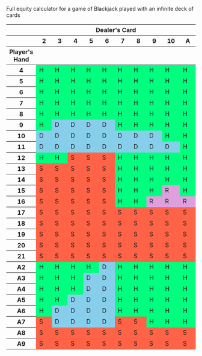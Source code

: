 Full equity calculator for a game of Blackjack played with an infinite deck of cards

<style type="text/css">
    #T_db55c7c4_9fca_11ea_81dc_38f9d34999c2row0_col0 {
            background-color:  springgreen;
            width:  50px;
        }    #T_db55c7c4_9fca_11ea_81dc_38f9d34999c2row0_col1 {
            background-color:  springgreen;
            width:  50px;
        }    #T_db55c7c4_9fca_11ea_81dc_38f9d34999c2row0_col2 {
            background-color:  springgreen;
            width:  50px;
        }    #T_db55c7c4_9fca_11ea_81dc_38f9d34999c2row0_col3 {
            background-color:  springgreen;
            width:  50px;
        }    #T_db55c7c4_9fca_11ea_81dc_38f9d34999c2row0_col4 {
            background-color:  springgreen;
            width:  50px;
        }    #T_db55c7c4_9fca_11ea_81dc_38f9d34999c2row0_col5 {
            background-color:  springgreen;
            width:  50px;
        }    #T_db55c7c4_9fca_11ea_81dc_38f9d34999c2row0_col6 {
            background-color:  springgreen;
            width:  50px;
        }    #T_db55c7c4_9fca_11ea_81dc_38f9d34999c2row0_col7 {
            background-color:  springgreen;
            width:  50px;
        }    #T_db55c7c4_9fca_11ea_81dc_38f9d34999c2row0_col8 {
            background-color:  springgreen;
            width:  50px;
        }    #T_db55c7c4_9fca_11ea_81dc_38f9d34999c2row0_col9 {
            background-color:  springgreen;
            width:  50px;
        }    #T_db55c7c4_9fca_11ea_81dc_38f9d34999c2row1_col0 {
            background-color:  springgreen;
            width:  50px;
        }    #T_db55c7c4_9fca_11ea_81dc_38f9d34999c2row1_col1 {
            background-color:  springgreen;
            width:  50px;
        }    #T_db55c7c4_9fca_11ea_81dc_38f9d34999c2row1_col2 {
            background-color:  springgreen;
            width:  50px;
        }    #T_db55c7c4_9fca_11ea_81dc_38f9d34999c2row1_col3 {
            background-color:  springgreen;
            width:  50px;
        }    #T_db55c7c4_9fca_11ea_81dc_38f9d34999c2row1_col4 {
            background-color:  springgreen;
            width:  50px;
        }    #T_db55c7c4_9fca_11ea_81dc_38f9d34999c2row1_col5 {
            background-color:  springgreen;
            width:  50px;
        }    #T_db55c7c4_9fca_11ea_81dc_38f9d34999c2row1_col6 {
            background-color:  springgreen;
            width:  50px;
        }    #T_db55c7c4_9fca_11ea_81dc_38f9d34999c2row1_col7 {
            background-color:  springgreen;
            width:  50px;
        }    #T_db55c7c4_9fca_11ea_81dc_38f9d34999c2row1_col8 {
            background-color:  springgreen;
            width:  50px;
        }    #T_db55c7c4_9fca_11ea_81dc_38f9d34999c2row1_col9 {
            background-color:  springgreen;
            width:  50px;
        }    #T_db55c7c4_9fca_11ea_81dc_38f9d34999c2row2_col0 {
            background-color:  springgreen;
            width:  50px;
        }    #T_db55c7c4_9fca_11ea_81dc_38f9d34999c2row2_col1 {
            background-color:  springgreen;
            width:  50px;
        }    #T_db55c7c4_9fca_11ea_81dc_38f9d34999c2row2_col2 {
            background-color:  springgreen;
            width:  50px;
        }    #T_db55c7c4_9fca_11ea_81dc_38f9d34999c2row2_col3 {
            background-color:  springgreen;
            width:  50px;
        }    #T_db55c7c4_9fca_11ea_81dc_38f9d34999c2row2_col4 {
            background-color:  springgreen;
            width:  50px;
        }    #T_db55c7c4_9fca_11ea_81dc_38f9d34999c2row2_col5 {
            background-color:  springgreen;
            width:  50px;
        }    #T_db55c7c4_9fca_11ea_81dc_38f9d34999c2row2_col6 {
            background-color:  springgreen;
            width:  50px;
        }    #T_db55c7c4_9fca_11ea_81dc_38f9d34999c2row2_col7 {
            background-color:  springgreen;
            width:  50px;
        }    #T_db55c7c4_9fca_11ea_81dc_38f9d34999c2row2_col8 {
            background-color:  springgreen;
            width:  50px;
        }    #T_db55c7c4_9fca_11ea_81dc_38f9d34999c2row2_col9 {
            background-color:  springgreen;
            width:  50px;
        }    #T_db55c7c4_9fca_11ea_81dc_38f9d34999c2row3_col0 {
            background-color:  springgreen;
            width:  50px;
        }    #T_db55c7c4_9fca_11ea_81dc_38f9d34999c2row3_col1 {
            background-color:  springgreen;
            width:  50px;
        }    #T_db55c7c4_9fca_11ea_81dc_38f9d34999c2row3_col2 {
            background-color:  springgreen;
            width:  50px;
        }    #T_db55c7c4_9fca_11ea_81dc_38f9d34999c2row3_col3 {
            background-color:  springgreen;
            width:  50px;
        }    #T_db55c7c4_9fca_11ea_81dc_38f9d34999c2row3_col4 {
            background-color:  springgreen;
            width:  50px;
        }    #T_db55c7c4_9fca_11ea_81dc_38f9d34999c2row3_col5 {
            background-color:  springgreen;
            width:  50px;
        }    #T_db55c7c4_9fca_11ea_81dc_38f9d34999c2row3_col6 {
            background-color:  springgreen;
            width:  50px;
        }    #T_db55c7c4_9fca_11ea_81dc_38f9d34999c2row3_col7 {
            background-color:  springgreen;
            width:  50px;
        }    #T_db55c7c4_9fca_11ea_81dc_38f9d34999c2row3_col8 {
            background-color:  springgreen;
            width:  50px;
        }    #T_db55c7c4_9fca_11ea_81dc_38f9d34999c2row3_col9 {
            background-color:  springgreen;
            width:  50px;
        }    #T_db55c7c4_9fca_11ea_81dc_38f9d34999c2row4_col0 {
            background-color:  springgreen;
            width:  50px;
        }    #T_db55c7c4_9fca_11ea_81dc_38f9d34999c2row4_col1 {
            background-color:  springgreen;
            width:  50px;
        }    #T_db55c7c4_9fca_11ea_81dc_38f9d34999c2row4_col2 {
            background-color:  springgreen;
            width:  50px;
        }    #T_db55c7c4_9fca_11ea_81dc_38f9d34999c2row4_col3 {
            background-color:  springgreen;
            width:  50px;
        }    #T_db55c7c4_9fca_11ea_81dc_38f9d34999c2row4_col4 {
            background-color:  springgreen;
            width:  50px;
        }    #T_db55c7c4_9fca_11ea_81dc_38f9d34999c2row4_col5 {
            background-color:  springgreen;
            width:  50px;
        }    #T_db55c7c4_9fca_11ea_81dc_38f9d34999c2row4_col6 {
            background-color:  springgreen;
            width:  50px;
        }    #T_db55c7c4_9fca_11ea_81dc_38f9d34999c2row4_col7 {
            background-color:  springgreen;
            width:  50px;
        }    #T_db55c7c4_9fca_11ea_81dc_38f9d34999c2row4_col8 {
            background-color:  springgreen;
            width:  50px;
        }    #T_db55c7c4_9fca_11ea_81dc_38f9d34999c2row4_col9 {
            background-color:  springgreen;
            width:  50px;
        }    #T_db55c7c4_9fca_11ea_81dc_38f9d34999c2row5_col0 {
            background-color:  springgreen;
            width:  50px;
        }    #T_db55c7c4_9fca_11ea_81dc_38f9d34999c2row5_col1 {
            background-color:  skyblue;
            width:  50px;
        }    #T_db55c7c4_9fca_11ea_81dc_38f9d34999c2row5_col2 {
            background-color:  skyblue;
            width:  50px;
        }    #T_db55c7c4_9fca_11ea_81dc_38f9d34999c2row5_col3 {
            background-color:  skyblue;
            width:  50px;
        }    #T_db55c7c4_9fca_11ea_81dc_38f9d34999c2row5_col4 {
            background-color:  skyblue;
            width:  50px;
        }    #T_db55c7c4_9fca_11ea_81dc_38f9d34999c2row5_col5 {
            background-color:  springgreen;
            width:  50px;
        }    #T_db55c7c4_9fca_11ea_81dc_38f9d34999c2row5_col6 {
            background-color:  springgreen;
            width:  50px;
        }    #T_db55c7c4_9fca_11ea_81dc_38f9d34999c2row5_col7 {
            background-color:  springgreen;
            width:  50px;
        }    #T_db55c7c4_9fca_11ea_81dc_38f9d34999c2row5_col8 {
            background-color:  springgreen;
            width:  50px;
        }    #T_db55c7c4_9fca_11ea_81dc_38f9d34999c2row5_col9 {
            background-color:  springgreen;
            width:  50px;
        }    #T_db55c7c4_9fca_11ea_81dc_38f9d34999c2row6_col0 {
            background-color:  skyblue;
            width:  50px;
        }    #T_db55c7c4_9fca_11ea_81dc_38f9d34999c2row6_col1 {
            background-color:  skyblue;
            width:  50px;
        }    #T_db55c7c4_9fca_11ea_81dc_38f9d34999c2row6_col2 {
            background-color:  skyblue;
            width:  50px;
        }    #T_db55c7c4_9fca_11ea_81dc_38f9d34999c2row6_col3 {
            background-color:  skyblue;
            width:  50px;
        }    #T_db55c7c4_9fca_11ea_81dc_38f9d34999c2row6_col4 {
            background-color:  skyblue;
            width:  50px;
        }    #T_db55c7c4_9fca_11ea_81dc_38f9d34999c2row6_col5 {
            background-color:  skyblue;
            width:  50px;
        }    #T_db55c7c4_9fca_11ea_81dc_38f9d34999c2row6_col6 {
            background-color:  skyblue;
            width:  50px;
        }    #T_db55c7c4_9fca_11ea_81dc_38f9d34999c2row6_col7 {
            background-color:  skyblue;
            width:  50px;
        }    #T_db55c7c4_9fca_11ea_81dc_38f9d34999c2row6_col8 {
            background-color:  springgreen;
            width:  50px;
        }    #T_db55c7c4_9fca_11ea_81dc_38f9d34999c2row6_col9 {
            background-color:  springgreen;
            width:  50px;
        }    #T_db55c7c4_9fca_11ea_81dc_38f9d34999c2row7_col0 {
            background-color:  skyblue;
            width:  50px;
        }    #T_db55c7c4_9fca_11ea_81dc_38f9d34999c2row7_col1 {
            background-color:  skyblue;
            width:  50px;
        }    #T_db55c7c4_9fca_11ea_81dc_38f9d34999c2row7_col2 {
            background-color:  skyblue;
            width:  50px;
        }    #T_db55c7c4_9fca_11ea_81dc_38f9d34999c2row7_col3 {
            background-color:  skyblue;
            width:  50px;
        }    #T_db55c7c4_9fca_11ea_81dc_38f9d34999c2row7_col4 {
            background-color:  skyblue;
            width:  50px;
        }    #T_db55c7c4_9fca_11ea_81dc_38f9d34999c2row7_col5 {
            background-color:  skyblue;
            width:  50px;
        }    #T_db55c7c4_9fca_11ea_81dc_38f9d34999c2row7_col6 {
            background-color:  skyblue;
            width:  50px;
        }    #T_db55c7c4_9fca_11ea_81dc_38f9d34999c2row7_col7 {
            background-color:  skyblue;
            width:  50px;
        }    #T_db55c7c4_9fca_11ea_81dc_38f9d34999c2row7_col8 {
            background-color:  skyblue;
            width:  50px;
        }    #T_db55c7c4_9fca_11ea_81dc_38f9d34999c2row7_col9 {
            background-color:  springgreen;
            width:  50px;
        }    #T_db55c7c4_9fca_11ea_81dc_38f9d34999c2row8_col0 {
            background-color:  springgreen;
            width:  50px;
        }    #T_db55c7c4_9fca_11ea_81dc_38f9d34999c2row8_col1 {
            background-color:  springgreen;
            width:  50px;
        }    #T_db55c7c4_9fca_11ea_81dc_38f9d34999c2row8_col2 {
            background-color:  tomato;
            width:  50px;
        }    #T_db55c7c4_9fca_11ea_81dc_38f9d34999c2row8_col3 {
            background-color:  tomato;
            width:  50px;
        }    #T_db55c7c4_9fca_11ea_81dc_38f9d34999c2row8_col4 {
            background-color:  tomato;
            width:  50px;
        }    #T_db55c7c4_9fca_11ea_81dc_38f9d34999c2row8_col5 {
            background-color:  springgreen;
            width:  50px;
        }    #T_db55c7c4_9fca_11ea_81dc_38f9d34999c2row8_col6 {
            background-color:  springgreen;
            width:  50px;
        }    #T_db55c7c4_9fca_11ea_81dc_38f9d34999c2row8_col7 {
            background-color:  springgreen;
            width:  50px;
        }    #T_db55c7c4_9fca_11ea_81dc_38f9d34999c2row8_col8 {
            background-color:  springgreen;
            width:  50px;
        }    #T_db55c7c4_9fca_11ea_81dc_38f9d34999c2row8_col9 {
            background-color:  springgreen;
            width:  50px;
        }    #T_db55c7c4_9fca_11ea_81dc_38f9d34999c2row9_col0 {
            background-color:  tomato;
            width:  50px;
        }    #T_db55c7c4_9fca_11ea_81dc_38f9d34999c2row9_col1 {
            background-color:  tomato;
            width:  50px;
        }    #T_db55c7c4_9fca_11ea_81dc_38f9d34999c2row9_col2 {
            background-color:  tomato;
            width:  50px;
        }    #T_db55c7c4_9fca_11ea_81dc_38f9d34999c2row9_col3 {
            background-color:  tomato;
            width:  50px;
        }    #T_db55c7c4_9fca_11ea_81dc_38f9d34999c2row9_col4 {
            background-color:  tomato;
            width:  50px;
        }    #T_db55c7c4_9fca_11ea_81dc_38f9d34999c2row9_col5 {
            background-color:  springgreen;
            width:  50px;
        }    #T_db55c7c4_9fca_11ea_81dc_38f9d34999c2row9_col6 {
            background-color:  springgreen;
            width:  50px;
        }    #T_db55c7c4_9fca_11ea_81dc_38f9d34999c2row9_col7 {
            background-color:  springgreen;
            width:  50px;
        }    #T_db55c7c4_9fca_11ea_81dc_38f9d34999c2row9_col8 {
            background-color:  springgreen;
            width:  50px;
        }    #T_db55c7c4_9fca_11ea_81dc_38f9d34999c2row9_col9 {
            background-color:  springgreen;
            width:  50px;
        }    #T_db55c7c4_9fca_11ea_81dc_38f9d34999c2row10_col0 {
            background-color:  tomato;
            width:  50px;
        }    #T_db55c7c4_9fca_11ea_81dc_38f9d34999c2row10_col1 {
            background-color:  tomato;
            width:  50px;
        }    #T_db55c7c4_9fca_11ea_81dc_38f9d34999c2row10_col2 {
            background-color:  tomato;
            width:  50px;
        }    #T_db55c7c4_9fca_11ea_81dc_38f9d34999c2row10_col3 {
            background-color:  tomato;
            width:  50px;
        }    #T_db55c7c4_9fca_11ea_81dc_38f9d34999c2row10_col4 {
            background-color:  tomato;
            width:  50px;
        }    #T_db55c7c4_9fca_11ea_81dc_38f9d34999c2row10_col5 {
            background-color:  springgreen;
            width:  50px;
        }    #T_db55c7c4_9fca_11ea_81dc_38f9d34999c2row10_col6 {
            background-color:  springgreen;
            width:  50px;
        }    #T_db55c7c4_9fca_11ea_81dc_38f9d34999c2row10_col7 {
            background-color:  springgreen;
            width:  50px;
        }    #T_db55c7c4_9fca_11ea_81dc_38f9d34999c2row10_col8 {
            background-color:  springgreen;
            width:  50px;
        }    #T_db55c7c4_9fca_11ea_81dc_38f9d34999c2row10_col9 {
            background-color:  springgreen;
            width:  50px;
        }    #T_db55c7c4_9fca_11ea_81dc_38f9d34999c2row11_col0 {
            background-color:  tomato;
            width:  50px;
        }    #T_db55c7c4_9fca_11ea_81dc_38f9d34999c2row11_col1 {
            background-color:  tomato;
            width:  50px;
        }    #T_db55c7c4_9fca_11ea_81dc_38f9d34999c2row11_col2 {
            background-color:  tomato;
            width:  50px;
        }    #T_db55c7c4_9fca_11ea_81dc_38f9d34999c2row11_col3 {
            background-color:  tomato;
            width:  50px;
        }    #T_db55c7c4_9fca_11ea_81dc_38f9d34999c2row11_col4 {
            background-color:  tomato;
            width:  50px;
        }    #T_db55c7c4_9fca_11ea_81dc_38f9d34999c2row11_col5 {
            background-color:  springgreen;
            width:  50px;
        }    #T_db55c7c4_9fca_11ea_81dc_38f9d34999c2row11_col6 {
            background-color:  springgreen;
            width:  50px;
        }    #T_db55c7c4_9fca_11ea_81dc_38f9d34999c2row11_col7 {
            background-color:  springgreen;
            width:  50px;
        }    #T_db55c7c4_9fca_11ea_81dc_38f9d34999c2row11_col8 {
            background-color:  plum;
            width:  50px;
        }    #T_db55c7c4_9fca_11ea_81dc_38f9d34999c2row11_col9 {
            background-color:  springgreen;
            width:  50px;
        }    #T_db55c7c4_9fca_11ea_81dc_38f9d34999c2row12_col0 {
            background-color:  tomato;
            width:  50px;
        }    #T_db55c7c4_9fca_11ea_81dc_38f9d34999c2row12_col1 {
            background-color:  tomato;
            width:  50px;
        }    #T_db55c7c4_9fca_11ea_81dc_38f9d34999c2row12_col2 {
            background-color:  tomato;
            width:  50px;
        }    #T_db55c7c4_9fca_11ea_81dc_38f9d34999c2row12_col3 {
            background-color:  tomato;
            width:  50px;
        }    #T_db55c7c4_9fca_11ea_81dc_38f9d34999c2row12_col4 {
            background-color:  tomato;
            width:  50px;
        }    #T_db55c7c4_9fca_11ea_81dc_38f9d34999c2row12_col5 {
            background-color:  springgreen;
            width:  50px;
        }    #T_db55c7c4_9fca_11ea_81dc_38f9d34999c2row12_col6 {
            background-color:  springgreen;
            width:  50px;
        }    #T_db55c7c4_9fca_11ea_81dc_38f9d34999c2row12_col7 {
            background-color:  plum;
            width:  50px;
        }    #T_db55c7c4_9fca_11ea_81dc_38f9d34999c2row12_col8 {
            background-color:  plum;
            width:  50px;
        }    #T_db55c7c4_9fca_11ea_81dc_38f9d34999c2row12_col9 {
            background-color:  plum;
            width:  50px;
        }    #T_db55c7c4_9fca_11ea_81dc_38f9d34999c2row13_col0 {
            background-color:  tomato;
            width:  50px;
        }    #T_db55c7c4_9fca_11ea_81dc_38f9d34999c2row13_col1 {
            background-color:  tomato;
            width:  50px;
        }    #T_db55c7c4_9fca_11ea_81dc_38f9d34999c2row13_col2 {
            background-color:  tomato;
            width:  50px;
        }    #T_db55c7c4_9fca_11ea_81dc_38f9d34999c2row13_col3 {
            background-color:  tomato;
            width:  50px;
        }    #T_db55c7c4_9fca_11ea_81dc_38f9d34999c2row13_col4 {
            background-color:  tomato;
            width:  50px;
        }    #T_db55c7c4_9fca_11ea_81dc_38f9d34999c2row13_col5 {
            background-color:  tomato;
            width:  50px;
        }    #T_db55c7c4_9fca_11ea_81dc_38f9d34999c2row13_col6 {
            background-color:  tomato;
            width:  50px;
        }    #T_db55c7c4_9fca_11ea_81dc_38f9d34999c2row13_col7 {
            background-color:  tomato;
            width:  50px;
        }    #T_db55c7c4_9fca_11ea_81dc_38f9d34999c2row13_col8 {
            background-color:  tomato;
            width:  50px;
        }    #T_db55c7c4_9fca_11ea_81dc_38f9d34999c2row13_col9 {
            background-color:  tomato;
            width:  50px;
        }    #T_db55c7c4_9fca_11ea_81dc_38f9d34999c2row14_col0 {
            background-color:  tomato;
            width:  50px;
        }    #T_db55c7c4_9fca_11ea_81dc_38f9d34999c2row14_col1 {
            background-color:  tomato;
            width:  50px;
        }    #T_db55c7c4_9fca_11ea_81dc_38f9d34999c2row14_col2 {
            background-color:  tomato;
            width:  50px;
        }    #T_db55c7c4_9fca_11ea_81dc_38f9d34999c2row14_col3 {
            background-color:  tomato;
            width:  50px;
        }    #T_db55c7c4_9fca_11ea_81dc_38f9d34999c2row14_col4 {
            background-color:  tomato;
            width:  50px;
        }    #T_db55c7c4_9fca_11ea_81dc_38f9d34999c2row14_col5 {
            background-color:  tomato;
            width:  50px;
        }    #T_db55c7c4_9fca_11ea_81dc_38f9d34999c2row14_col6 {
            background-color:  tomato;
            width:  50px;
        }    #T_db55c7c4_9fca_11ea_81dc_38f9d34999c2row14_col7 {
            background-color:  tomato;
            width:  50px;
        }    #T_db55c7c4_9fca_11ea_81dc_38f9d34999c2row14_col8 {
            background-color:  tomato;
            width:  50px;
        }    #T_db55c7c4_9fca_11ea_81dc_38f9d34999c2row14_col9 {
            background-color:  tomato;
            width:  50px;
        }    #T_db55c7c4_9fca_11ea_81dc_38f9d34999c2row15_col0 {
            background-color:  tomato;
            width:  50px;
        }    #T_db55c7c4_9fca_11ea_81dc_38f9d34999c2row15_col1 {
            background-color:  tomato;
            width:  50px;
        }    #T_db55c7c4_9fca_11ea_81dc_38f9d34999c2row15_col2 {
            background-color:  tomato;
            width:  50px;
        }    #T_db55c7c4_9fca_11ea_81dc_38f9d34999c2row15_col3 {
            background-color:  tomato;
            width:  50px;
        }    #T_db55c7c4_9fca_11ea_81dc_38f9d34999c2row15_col4 {
            background-color:  tomato;
            width:  50px;
        }    #T_db55c7c4_9fca_11ea_81dc_38f9d34999c2row15_col5 {
            background-color:  tomato;
            width:  50px;
        }    #T_db55c7c4_9fca_11ea_81dc_38f9d34999c2row15_col6 {
            background-color:  tomato;
            width:  50px;
        }    #T_db55c7c4_9fca_11ea_81dc_38f9d34999c2row15_col7 {
            background-color:  tomato;
            width:  50px;
        }    #T_db55c7c4_9fca_11ea_81dc_38f9d34999c2row15_col8 {
            background-color:  tomato;
            width:  50px;
        }    #T_db55c7c4_9fca_11ea_81dc_38f9d34999c2row15_col9 {
            background-color:  tomato;
            width:  50px;
        }    #T_db55c7c4_9fca_11ea_81dc_38f9d34999c2row16_col0 {
            background-color:  tomato;
            width:  50px;
        }    #T_db55c7c4_9fca_11ea_81dc_38f9d34999c2row16_col1 {
            background-color:  tomato;
            width:  50px;
        }    #T_db55c7c4_9fca_11ea_81dc_38f9d34999c2row16_col2 {
            background-color:  tomato;
            width:  50px;
        }    #T_db55c7c4_9fca_11ea_81dc_38f9d34999c2row16_col3 {
            background-color:  tomato;
            width:  50px;
        }    #T_db55c7c4_9fca_11ea_81dc_38f9d34999c2row16_col4 {
            background-color:  tomato;
            width:  50px;
        }    #T_db55c7c4_9fca_11ea_81dc_38f9d34999c2row16_col5 {
            background-color:  tomato;
            width:  50px;
        }    #T_db55c7c4_9fca_11ea_81dc_38f9d34999c2row16_col6 {
            background-color:  tomato;
            width:  50px;
        }    #T_db55c7c4_9fca_11ea_81dc_38f9d34999c2row16_col7 {
            background-color:  tomato;
            width:  50px;
        }    #T_db55c7c4_9fca_11ea_81dc_38f9d34999c2row16_col8 {
            background-color:  tomato;
            width:  50px;
        }    #T_db55c7c4_9fca_11ea_81dc_38f9d34999c2row16_col9 {
            background-color:  tomato;
            width:  50px;
        }    #T_db55c7c4_9fca_11ea_81dc_38f9d34999c2row17_col0 {
            background-color:  tomato;
            width:  50px;
        }    #T_db55c7c4_9fca_11ea_81dc_38f9d34999c2row17_col1 {
            background-color:  tomato;
            width:  50px;
        }    #T_db55c7c4_9fca_11ea_81dc_38f9d34999c2row17_col2 {
            background-color:  tomato;
            width:  50px;
        }    #T_db55c7c4_9fca_11ea_81dc_38f9d34999c2row17_col3 {
            background-color:  tomato;
            width:  50px;
        }    #T_db55c7c4_9fca_11ea_81dc_38f9d34999c2row17_col4 {
            background-color:  tomato;
            width:  50px;
        }    #T_db55c7c4_9fca_11ea_81dc_38f9d34999c2row17_col5 {
            background-color:  tomato;
            width:  50px;
        }    #T_db55c7c4_9fca_11ea_81dc_38f9d34999c2row17_col6 {
            background-color:  tomato;
            width:  50px;
        }    #T_db55c7c4_9fca_11ea_81dc_38f9d34999c2row17_col7 {
            background-color:  tomato;
            width:  50px;
        }    #T_db55c7c4_9fca_11ea_81dc_38f9d34999c2row17_col8 {
            background-color:  tomato;
            width:  50px;
        }    #T_db55c7c4_9fca_11ea_81dc_38f9d34999c2row17_col9 {
            background-color:  tomato;
            width:  50px;
        }    #T_db55c7c4_9fca_11ea_81dc_38f9d34999c2row18_col0 {
            background-color:  springgreen;
            width:  50px;
        }    #T_db55c7c4_9fca_11ea_81dc_38f9d34999c2row18_col1 {
            background-color:  springgreen;
            width:  50px;
        }    #T_db55c7c4_9fca_11ea_81dc_38f9d34999c2row18_col2 {
            background-color:  springgreen;
            width:  50px;
        }    #T_db55c7c4_9fca_11ea_81dc_38f9d34999c2row18_col3 {
            background-color:  springgreen;
            width:  50px;
        }    #T_db55c7c4_9fca_11ea_81dc_38f9d34999c2row18_col4 {
            background-color:  skyblue;
            width:  50px;
        }    #T_db55c7c4_9fca_11ea_81dc_38f9d34999c2row18_col5 {
            background-color:  springgreen;
            width:  50px;
        }    #T_db55c7c4_9fca_11ea_81dc_38f9d34999c2row18_col6 {
            background-color:  springgreen;
            width:  50px;
        }    #T_db55c7c4_9fca_11ea_81dc_38f9d34999c2row18_col7 {
            background-color:  springgreen;
            width:  50px;
        }    #T_db55c7c4_9fca_11ea_81dc_38f9d34999c2row18_col8 {
            background-color:  springgreen;
            width:  50px;
        }    #T_db55c7c4_9fca_11ea_81dc_38f9d34999c2row18_col9 {
            background-color:  springgreen;
            width:  50px;
        }    #T_db55c7c4_9fca_11ea_81dc_38f9d34999c2row19_col0 {
            background-color:  springgreen;
            width:  50px;
        }    #T_db55c7c4_9fca_11ea_81dc_38f9d34999c2row19_col1 {
            background-color:  springgreen;
            width:  50px;
        }    #T_db55c7c4_9fca_11ea_81dc_38f9d34999c2row19_col2 {
            background-color:  springgreen;
            width:  50px;
        }    #T_db55c7c4_9fca_11ea_81dc_38f9d34999c2row19_col3 {
            background-color:  skyblue;
            width:  50px;
        }    #T_db55c7c4_9fca_11ea_81dc_38f9d34999c2row19_col4 {
            background-color:  skyblue;
            width:  50px;
        }    #T_db55c7c4_9fca_11ea_81dc_38f9d34999c2row19_col5 {
            background-color:  springgreen;
            width:  50px;
        }    #T_db55c7c4_9fca_11ea_81dc_38f9d34999c2row19_col6 {
            background-color:  springgreen;
            width:  50px;
        }    #T_db55c7c4_9fca_11ea_81dc_38f9d34999c2row19_col7 {
            background-color:  springgreen;
            width:  50px;
        }    #T_db55c7c4_9fca_11ea_81dc_38f9d34999c2row19_col8 {
            background-color:  springgreen;
            width:  50px;
        }    #T_db55c7c4_9fca_11ea_81dc_38f9d34999c2row19_col9 {
            background-color:  springgreen;
            width:  50px;
        }    #T_db55c7c4_9fca_11ea_81dc_38f9d34999c2row20_col0 {
            background-color:  springgreen;
            width:  50px;
        }    #T_db55c7c4_9fca_11ea_81dc_38f9d34999c2row20_col1 {
            background-color:  springgreen;
            width:  50px;
        }    #T_db55c7c4_9fca_11ea_81dc_38f9d34999c2row20_col2 {
            background-color:  springgreen;
            width:  50px;
        }    #T_db55c7c4_9fca_11ea_81dc_38f9d34999c2row20_col3 {
            background-color:  skyblue;
            width:  50px;
        }    #T_db55c7c4_9fca_11ea_81dc_38f9d34999c2row20_col4 {
            background-color:  skyblue;
            width:  50px;
        }    #T_db55c7c4_9fca_11ea_81dc_38f9d34999c2row20_col5 {
            background-color:  springgreen;
            width:  50px;
        }    #T_db55c7c4_9fca_11ea_81dc_38f9d34999c2row20_col6 {
            background-color:  springgreen;
            width:  50px;
        }    #T_db55c7c4_9fca_11ea_81dc_38f9d34999c2row20_col7 {
            background-color:  springgreen;
            width:  50px;
        }    #T_db55c7c4_9fca_11ea_81dc_38f9d34999c2row20_col8 {
            background-color:  springgreen;
            width:  50px;
        }    #T_db55c7c4_9fca_11ea_81dc_38f9d34999c2row20_col9 {
            background-color:  springgreen;
            width:  50px;
        }    #T_db55c7c4_9fca_11ea_81dc_38f9d34999c2row21_col0 {
            background-color:  springgreen;
            width:  50px;
        }    #T_db55c7c4_9fca_11ea_81dc_38f9d34999c2row21_col1 {
            background-color:  springgreen;
            width:  50px;
        }    #T_db55c7c4_9fca_11ea_81dc_38f9d34999c2row21_col2 {
            background-color:  skyblue;
            width:  50px;
        }    #T_db55c7c4_9fca_11ea_81dc_38f9d34999c2row21_col3 {
            background-color:  skyblue;
            width:  50px;
        }    #T_db55c7c4_9fca_11ea_81dc_38f9d34999c2row21_col4 {
            background-color:  skyblue;
            width:  50px;
        }    #T_db55c7c4_9fca_11ea_81dc_38f9d34999c2row21_col5 {
            background-color:  springgreen;
            width:  50px;
        }    #T_db55c7c4_9fca_11ea_81dc_38f9d34999c2row21_col6 {
            background-color:  springgreen;
            width:  50px;
        }    #T_db55c7c4_9fca_11ea_81dc_38f9d34999c2row21_col7 {
            background-color:  springgreen;
            width:  50px;
        }    #T_db55c7c4_9fca_11ea_81dc_38f9d34999c2row21_col8 {
            background-color:  springgreen;
            width:  50px;
        }    #T_db55c7c4_9fca_11ea_81dc_38f9d34999c2row21_col9 {
            background-color:  springgreen;
            width:  50px;
        }    #T_db55c7c4_9fca_11ea_81dc_38f9d34999c2row22_col0 {
            background-color:  springgreen;
            width:  50px;
        }    #T_db55c7c4_9fca_11ea_81dc_38f9d34999c2row22_col1 {
            background-color:  skyblue;
            width:  50px;
        }    #T_db55c7c4_9fca_11ea_81dc_38f9d34999c2row22_col2 {
            background-color:  skyblue;
            width:  50px;
        }    #T_db55c7c4_9fca_11ea_81dc_38f9d34999c2row22_col3 {
            background-color:  skyblue;
            width:  50px;
        }    #T_db55c7c4_9fca_11ea_81dc_38f9d34999c2row22_col4 {
            background-color:  skyblue;
            width:  50px;
        }    #T_db55c7c4_9fca_11ea_81dc_38f9d34999c2row22_col5 {
            background-color:  springgreen;
            width:  50px;
        }    #T_db55c7c4_9fca_11ea_81dc_38f9d34999c2row22_col6 {
            background-color:  springgreen;
            width:  50px;
        }    #T_db55c7c4_9fca_11ea_81dc_38f9d34999c2row22_col7 {
            background-color:  springgreen;
            width:  50px;
        }    #T_db55c7c4_9fca_11ea_81dc_38f9d34999c2row22_col8 {
            background-color:  springgreen;
            width:  50px;
        }    #T_db55c7c4_9fca_11ea_81dc_38f9d34999c2row22_col9 {
            background-color:  springgreen;
            width:  50px;
        }    #T_db55c7c4_9fca_11ea_81dc_38f9d34999c2row23_col0 {
            background-color:  tomato;
            width:  50px;
        }    #T_db55c7c4_9fca_11ea_81dc_38f9d34999c2row23_col1 {
            background-color:  skyblue;
            width:  50px;
        }    #T_db55c7c4_9fca_11ea_81dc_38f9d34999c2row23_col2 {
            background-color:  skyblue;
            width:  50px;
        }    #T_db55c7c4_9fca_11ea_81dc_38f9d34999c2row23_col3 {
            background-color:  skyblue;
            width:  50px;
        }    #T_db55c7c4_9fca_11ea_81dc_38f9d34999c2row23_col4 {
            background-color:  skyblue;
            width:  50px;
        }    #T_db55c7c4_9fca_11ea_81dc_38f9d34999c2row23_col5 {
            background-color:  tomato;
            width:  50px;
        }    #T_db55c7c4_9fca_11ea_81dc_38f9d34999c2row23_col6 {
            background-color:  tomato;
            width:  50px;
        }    #T_db55c7c4_9fca_11ea_81dc_38f9d34999c2row23_col7 {
            background-color:  springgreen;
            width:  50px;
        }    #T_db55c7c4_9fca_11ea_81dc_38f9d34999c2row23_col8 {
            background-color:  springgreen;
            width:  50px;
        }    #T_db55c7c4_9fca_11ea_81dc_38f9d34999c2row23_col9 {
            background-color:  springgreen;
            width:  50px;
        }    #T_db55c7c4_9fca_11ea_81dc_38f9d34999c2row24_col0 {
            background-color:  tomato;
            width:  50px;
        }    #T_db55c7c4_9fca_11ea_81dc_38f9d34999c2row24_col1 {
            background-color:  tomato;
            width:  50px;
        }    #T_db55c7c4_9fca_11ea_81dc_38f9d34999c2row24_col2 {
            background-color:  tomato;
            width:  50px;
        }    #T_db55c7c4_9fca_11ea_81dc_38f9d34999c2row24_col3 {
            background-color:  tomato;
            width:  50px;
        }    #T_db55c7c4_9fca_11ea_81dc_38f9d34999c2row24_col4 {
            background-color:  tomato;
            width:  50px;
        }    #T_db55c7c4_9fca_11ea_81dc_38f9d34999c2row24_col5 {
            background-color:  tomato;
            width:  50px;
        }    #T_db55c7c4_9fca_11ea_81dc_38f9d34999c2row24_col6 {
            background-color:  tomato;
            width:  50px;
        }    #T_db55c7c4_9fca_11ea_81dc_38f9d34999c2row24_col7 {
            background-color:  tomato;
            width:  50px;
        }    #T_db55c7c4_9fca_11ea_81dc_38f9d34999c2row24_col8 {
            background-color:  tomato;
            width:  50px;
        }    #T_db55c7c4_9fca_11ea_81dc_38f9d34999c2row24_col9 {
            background-color:  tomato;
            width:  50px;
        }    #T_db55c7c4_9fca_11ea_81dc_38f9d34999c2row25_col0 {
            background-color:  tomato;
            width:  50px;
        }    #T_db55c7c4_9fca_11ea_81dc_38f9d34999c2row25_col1 {
            background-color:  tomato;
            width:  50px;
        }    #T_db55c7c4_9fca_11ea_81dc_38f9d34999c2row25_col2 {
            background-color:  tomato;
            width:  50px;
        }    #T_db55c7c4_9fca_11ea_81dc_38f9d34999c2row25_col3 {
            background-color:  tomato;
            width:  50px;
        }    #T_db55c7c4_9fca_11ea_81dc_38f9d34999c2row25_col4 {
            background-color:  tomato;
            width:  50px;
        }    #T_db55c7c4_9fca_11ea_81dc_38f9d34999c2row25_col5 {
            background-color:  tomato;
            width:  50px;
        }    #T_db55c7c4_9fca_11ea_81dc_38f9d34999c2row25_col6 {
            background-color:  tomato;
            width:  50px;
        }    #T_db55c7c4_9fca_11ea_81dc_38f9d34999c2row25_col7 {
            background-color:  tomato;
            width:  50px;
        }    #T_db55c7c4_9fca_11ea_81dc_38f9d34999c2row25_col8 {
            background-color:  tomato;
            width:  50px;
        }    #T_db55c7c4_9fca_11ea_81dc_38f9d34999c2row25_col9 {
            background-color:  tomato;
            width:  50px;
        }</style>

<table id="T_db55c7c4_9fca_11ea_81dc_38f9d34999c2"><thead> <tr> <th class="blank level0"></th> <th class="col_heading level0 col0" colspan="10">Dealer's Card</th> </tr> <tr> <th class="blank level1"></th> <th class="col_heading level1 col0">2</th> <th class="col_heading level1 col1">3</th> <th class="col_heading level1 col2">4</th> <th class="col_heading level1 col3">5</th> <th class="col_heading level1 col4">6</th> <th class="col_heading level1 col5">7</th> <th class="col_heading level1 col6">8</th> <th class="col_heading level1 col7">9</th> <th class="col_heading level1 col8">10</th> <th class="col_heading level1 col9">A</th> </tr> <tr> <th class="index_name level0">Player's Hand</th> <th class="blank"></th> <th class="blank"></th> <th class="blank"></th> <th class="blank"></th> <th class="blank"></th> <th class="blank"></th> <th class="blank"></th> <th class="blank"></th> <th class="blank"></th> <th class="blank"></th> </tr></thead><tbody>
<tr>
<th class="row_heading level0 row0" id="T_db55c7c4_9fca_11ea_81dc_38f9d34999c2level0_row0">4</th>
<td class="data row0 col0" id="T_db55c7c4_9fca_11ea_81dc_38f9d34999c2row0_col0">H</td>
<td class="data row0 col1" id="T_db55c7c4_9fca_11ea_81dc_38f9d34999c2row0_col1">H</td>
<td class="data row0 col2" id="T_db55c7c4_9fca_11ea_81dc_38f9d34999c2row0_col2">H</td>
<td class="data row0 col3" id="T_db55c7c4_9fca_11ea_81dc_38f9d34999c2row0_col3">H</td>
<td class="data row0 col4" id="T_db55c7c4_9fca_11ea_81dc_38f9d34999c2row0_col4">H</td>
<td class="data row0 col5" id="T_db55c7c4_9fca_11ea_81dc_38f9d34999c2row0_col5">H</td>
<td class="data row0 col6" id="T_db55c7c4_9fca_11ea_81dc_38f9d34999c2row0_col6">H</td>
<td class="data row0 col7" id="T_db55c7c4_9fca_11ea_81dc_38f9d34999c2row0_col7">H</td>
<td class="data row0 col8" id="T_db55c7c4_9fca_11ea_81dc_38f9d34999c2row0_col8">H</td>
<td class="data row0 col9" id="T_db55c7c4_9fca_11ea_81dc_38f9d34999c2row0_col9">H</td>
</tr>
<tr>
<th class="row_heading level0 row1" id="T_db55c7c4_9fca_11ea_81dc_38f9d34999c2level0_row1">5</th>
<td class="data row1 col0" id="T_db55c7c4_9fca_11ea_81dc_38f9d34999c2row1_col0">H</td>
<td class="data row1 col1" id="T_db55c7c4_9fca_11ea_81dc_38f9d34999c2row1_col1">H</td>
<td class="data row1 col2" id="T_db55c7c4_9fca_11ea_81dc_38f9d34999c2row1_col2">H</td>
<td class="data row1 col3" id="T_db55c7c4_9fca_11ea_81dc_38f9d34999c2row1_col3">H</td>
<td class="data row1 col4" id="T_db55c7c4_9fca_11ea_81dc_38f9d34999c2row1_col4">H</td>
<td class="data row1 col5" id="T_db55c7c4_9fca_11ea_81dc_38f9d34999c2row1_col5">H</td>
<td class="data row1 col6" id="T_db55c7c4_9fca_11ea_81dc_38f9d34999c2row1_col6">H</td>
<td class="data row1 col7" id="T_db55c7c4_9fca_11ea_81dc_38f9d34999c2row1_col7">H</td>
<td class="data row1 col8" id="T_db55c7c4_9fca_11ea_81dc_38f9d34999c2row1_col8">H</td>
<td class="data row1 col9" id="T_db55c7c4_9fca_11ea_81dc_38f9d34999c2row1_col9">H</td>
</tr>
<tr>
<th class="row_heading level0 row2" id="T_db55c7c4_9fca_11ea_81dc_38f9d34999c2level0_row2">6</th>
<td class="data row2 col0" id="T_db55c7c4_9fca_11ea_81dc_38f9d34999c2row2_col0">H</td>
<td class="data row2 col1" id="T_db55c7c4_9fca_11ea_81dc_38f9d34999c2row2_col1">H</td>
<td class="data row2 col2" id="T_db55c7c4_9fca_11ea_81dc_38f9d34999c2row2_col2">H</td>
<td class="data row2 col3" id="T_db55c7c4_9fca_11ea_81dc_38f9d34999c2row2_col3">H</td>
<td class="data row2 col4" id="T_db55c7c4_9fca_11ea_81dc_38f9d34999c2row2_col4">H</td>
<td class="data row2 col5" id="T_db55c7c4_9fca_11ea_81dc_38f9d34999c2row2_col5">H</td>
<td class="data row2 col6" id="T_db55c7c4_9fca_11ea_81dc_38f9d34999c2row2_col6">H</td>
<td class="data row2 col7" id="T_db55c7c4_9fca_11ea_81dc_38f9d34999c2row2_col7">H</td>
<td class="data row2 col8" id="T_db55c7c4_9fca_11ea_81dc_38f9d34999c2row2_col8">H</td>
<td class="data row2 col9" id="T_db55c7c4_9fca_11ea_81dc_38f9d34999c2row2_col9">H</td>
</tr>
<tr>
<th class="row_heading level0 row3" id="T_db55c7c4_9fca_11ea_81dc_38f9d34999c2level0_row3">7</th>
<td class="data row3 col0" id="T_db55c7c4_9fca_11ea_81dc_38f9d34999c2row3_col0">H</td>
<td class="data row3 col1" id="T_db55c7c4_9fca_11ea_81dc_38f9d34999c2row3_col1">H</td>
<td class="data row3 col2" id="T_db55c7c4_9fca_11ea_81dc_38f9d34999c2row3_col2">H</td>
<td class="data row3 col3" id="T_db55c7c4_9fca_11ea_81dc_38f9d34999c2row3_col3">H</td>
<td class="data row3 col4" id="T_db55c7c4_9fca_11ea_81dc_38f9d34999c2row3_col4">H</td>
<td class="data row3 col5" id="T_db55c7c4_9fca_11ea_81dc_38f9d34999c2row3_col5">H</td>
<td class="data row3 col6" id="T_db55c7c4_9fca_11ea_81dc_38f9d34999c2row3_col6">H</td>
<td class="data row3 col7" id="T_db55c7c4_9fca_11ea_81dc_38f9d34999c2row3_col7">H</td>
<td class="data row3 col8" id="T_db55c7c4_9fca_11ea_81dc_38f9d34999c2row3_col8">H</td>
<td class="data row3 col9" id="T_db55c7c4_9fca_11ea_81dc_38f9d34999c2row3_col9">H</td>
</tr>
<tr>
<th class="row_heading level0 row4" id="T_db55c7c4_9fca_11ea_81dc_38f9d34999c2level0_row4">8</th>
<td class="data row4 col0" id="T_db55c7c4_9fca_11ea_81dc_38f9d34999c2row4_col0">H</td>
<td class="data row4 col1" id="T_db55c7c4_9fca_11ea_81dc_38f9d34999c2row4_col1">H</td>
<td class="data row4 col2" id="T_db55c7c4_9fca_11ea_81dc_38f9d34999c2row4_col2">H</td>
<td class="data row4 col3" id="T_db55c7c4_9fca_11ea_81dc_38f9d34999c2row4_col3">H</td>
<td class="data row4 col4" id="T_db55c7c4_9fca_11ea_81dc_38f9d34999c2row4_col4">H</td>
<td class="data row4 col5" id="T_db55c7c4_9fca_11ea_81dc_38f9d34999c2row4_col5">H</td>
<td class="data row4 col6" id="T_db55c7c4_9fca_11ea_81dc_38f9d34999c2row4_col6">H</td>
<td class="data row4 col7" id="T_db55c7c4_9fca_11ea_81dc_38f9d34999c2row4_col7">H</td>
<td class="data row4 col8" id="T_db55c7c4_9fca_11ea_81dc_38f9d34999c2row4_col8">H</td>
<td class="data row4 col9" id="T_db55c7c4_9fca_11ea_81dc_38f9d34999c2row4_col9">H</td>
</tr>
<tr>
<th class="row_heading level0 row5" id="T_db55c7c4_9fca_11ea_81dc_38f9d34999c2level0_row5">9</th>
<td class="data row5 col0" id="T_db55c7c4_9fca_11ea_81dc_38f9d34999c2row5_col0">H</td>
<td class="data row5 col1" id="T_db55c7c4_9fca_11ea_81dc_38f9d34999c2row5_col1">D</td>
<td class="data row5 col2" id="T_db55c7c4_9fca_11ea_81dc_38f9d34999c2row5_col2">D</td>
<td class="data row5 col3" id="T_db55c7c4_9fca_11ea_81dc_38f9d34999c2row5_col3">D</td>
<td class="data row5 col4" id="T_db55c7c4_9fca_11ea_81dc_38f9d34999c2row5_col4">D</td>
<td class="data row5 col5" id="T_db55c7c4_9fca_11ea_81dc_38f9d34999c2row5_col5">H</td>
<td class="data row5 col6" id="T_db55c7c4_9fca_11ea_81dc_38f9d34999c2row5_col6">H</td>
<td class="data row5 col7" id="T_db55c7c4_9fca_11ea_81dc_38f9d34999c2row5_col7">H</td>
<td class="data row5 col8" id="T_db55c7c4_9fca_11ea_81dc_38f9d34999c2row5_col8">H</td>
<td class="data row5 col9" id="T_db55c7c4_9fca_11ea_81dc_38f9d34999c2row5_col9">H</td>
</tr>
<tr>
<th class="row_heading level0 row6" id="T_db55c7c4_9fca_11ea_81dc_38f9d34999c2level0_row6">10</th>
<td class="data row6 col0" id="T_db55c7c4_9fca_11ea_81dc_38f9d34999c2row6_col0">D</td>
<td class="data row6 col1" id="T_db55c7c4_9fca_11ea_81dc_38f9d34999c2row6_col1">D</td>
<td class="data row6 col2" id="T_db55c7c4_9fca_11ea_81dc_38f9d34999c2row6_col2">D</td>
<td class="data row6 col3" id="T_db55c7c4_9fca_11ea_81dc_38f9d34999c2row6_col3">D</td>
<td class="data row6 col4" id="T_db55c7c4_9fca_11ea_81dc_38f9d34999c2row6_col4">D</td>
<td class="data row6 col5" id="T_db55c7c4_9fca_11ea_81dc_38f9d34999c2row6_col5">D</td>
<td class="data row6 col6" id="T_db55c7c4_9fca_11ea_81dc_38f9d34999c2row6_col6">D</td>
<td class="data row6 col7" id="T_db55c7c4_9fca_11ea_81dc_38f9d34999c2row6_col7">D</td>
<td class="data row6 col8" id="T_db55c7c4_9fca_11ea_81dc_38f9d34999c2row6_col8">H</td>
<td class="data row6 col9" id="T_db55c7c4_9fca_11ea_81dc_38f9d34999c2row6_col9">H</td>
</tr>
<tr>
<th class="row_heading level0 row7" id="T_db55c7c4_9fca_11ea_81dc_38f9d34999c2level0_row7">11</th>
<td class="data row7 col0" id="T_db55c7c4_9fca_11ea_81dc_38f9d34999c2row7_col0">D</td>
<td class="data row7 col1" id="T_db55c7c4_9fca_11ea_81dc_38f9d34999c2row7_col1">D</td>
<td class="data row7 col2" id="T_db55c7c4_9fca_11ea_81dc_38f9d34999c2row7_col2">D</td>
<td class="data row7 col3" id="T_db55c7c4_9fca_11ea_81dc_38f9d34999c2row7_col3">D</td>
<td class="data row7 col4" id="T_db55c7c4_9fca_11ea_81dc_38f9d34999c2row7_col4">D</td>
<td class="data row7 col5" id="T_db55c7c4_9fca_11ea_81dc_38f9d34999c2row7_col5">D</td>
<td class="data row7 col6" id="T_db55c7c4_9fca_11ea_81dc_38f9d34999c2row7_col6">D</td>
<td class="data row7 col7" id="T_db55c7c4_9fca_11ea_81dc_38f9d34999c2row7_col7">D</td>
<td class="data row7 col8" id="T_db55c7c4_9fca_11ea_81dc_38f9d34999c2row7_col8">D</td>
<td class="data row7 col9" id="T_db55c7c4_9fca_11ea_81dc_38f9d34999c2row7_col9">H</td>
</tr>
<tr>
<th class="row_heading level0 row8" id="T_db55c7c4_9fca_11ea_81dc_38f9d34999c2level0_row8">12</th>
<td class="data row8 col0" id="T_db55c7c4_9fca_11ea_81dc_38f9d34999c2row8_col0">H</td>
<td class="data row8 col1" id="T_db55c7c4_9fca_11ea_81dc_38f9d34999c2row8_col1">H</td>
<td class="data row8 col2" id="T_db55c7c4_9fca_11ea_81dc_38f9d34999c2row8_col2">S</td>
<td class="data row8 col3" id="T_db55c7c4_9fca_11ea_81dc_38f9d34999c2row8_col3">S</td>
<td class="data row8 col4" id="T_db55c7c4_9fca_11ea_81dc_38f9d34999c2row8_col4">S</td>
<td class="data row8 col5" id="T_db55c7c4_9fca_11ea_81dc_38f9d34999c2row8_col5">H</td>
<td class="data row8 col6" id="T_db55c7c4_9fca_11ea_81dc_38f9d34999c2row8_col6">H</td>
<td class="data row8 col7" id="T_db55c7c4_9fca_11ea_81dc_38f9d34999c2row8_col7">H</td>
<td class="data row8 col8" id="T_db55c7c4_9fca_11ea_81dc_38f9d34999c2row8_col8">H</td>
<td class="data row8 col9" id="T_db55c7c4_9fca_11ea_81dc_38f9d34999c2row8_col9">H</td>
</tr>
<tr>
<th class="row_heading level0 row9" id="T_db55c7c4_9fca_11ea_81dc_38f9d34999c2level0_row9">13</th>
<td class="data row9 col0" id="T_db55c7c4_9fca_11ea_81dc_38f9d34999c2row9_col0">S</td>
<td class="data row9 col1" id="T_db55c7c4_9fca_11ea_81dc_38f9d34999c2row9_col1">S</td>
<td class="data row9 col2" id="T_db55c7c4_9fca_11ea_81dc_38f9d34999c2row9_col2">S</td>
<td class="data row9 col3" id="T_db55c7c4_9fca_11ea_81dc_38f9d34999c2row9_col3">S</td>
<td class="data row9 col4" id="T_db55c7c4_9fca_11ea_81dc_38f9d34999c2row9_col4">S</td>
<td class="data row9 col5" id="T_db55c7c4_9fca_11ea_81dc_38f9d34999c2row9_col5">H</td>
<td class="data row9 col6" id="T_db55c7c4_9fca_11ea_81dc_38f9d34999c2row9_col6">H</td>
<td class="data row9 col7" id="T_db55c7c4_9fca_11ea_81dc_38f9d34999c2row9_col7">H</td>
<td class="data row9 col8" id="T_db55c7c4_9fca_11ea_81dc_38f9d34999c2row9_col8">H</td>
<td class="data row9 col9" id="T_db55c7c4_9fca_11ea_81dc_38f9d34999c2row9_col9">H</td>
</tr>
<tr>
<th class="row_heading level0 row10" id="T_db55c7c4_9fca_11ea_81dc_38f9d34999c2level0_row10">14</th>
<td class="data row10 col0" id="T_db55c7c4_9fca_11ea_81dc_38f9d34999c2row10_col0">S</td>
<td class="data row10 col1" id="T_db55c7c4_9fca_11ea_81dc_38f9d34999c2row10_col1">S</td>
<td class="data row10 col2" id="T_db55c7c4_9fca_11ea_81dc_38f9d34999c2row10_col2">S</td>
<td class="data row10 col3" id="T_db55c7c4_9fca_11ea_81dc_38f9d34999c2row10_col3">S</td>
<td class="data row10 col4" id="T_db55c7c4_9fca_11ea_81dc_38f9d34999c2row10_col4">S</td>
<td class="data row10 col5" id="T_db55c7c4_9fca_11ea_81dc_38f9d34999c2row10_col5">H</td>
<td class="data row10 col6" id="T_db55c7c4_9fca_11ea_81dc_38f9d34999c2row10_col6">H</td>
<td class="data row10 col7" id="T_db55c7c4_9fca_11ea_81dc_38f9d34999c2row10_col7">H</td>
<td class="data row10 col8" id="T_db55c7c4_9fca_11ea_81dc_38f9d34999c2row10_col8">H</td>
<td class="data row10 col9" id="T_db55c7c4_9fca_11ea_81dc_38f9d34999c2row10_col9">H</td>
</tr>
<tr>
<th class="row_heading level0 row11" id="T_db55c7c4_9fca_11ea_81dc_38f9d34999c2level0_row11">15</th>
<td class="data row11 col0" id="T_db55c7c4_9fca_11ea_81dc_38f9d34999c2row11_col0">S</td>
<td class="data row11 col1" id="T_db55c7c4_9fca_11ea_81dc_38f9d34999c2row11_col1">S</td>
<td class="data row11 col2" id="T_db55c7c4_9fca_11ea_81dc_38f9d34999c2row11_col2">S</td>
<td class="data row11 col3" id="T_db55c7c4_9fca_11ea_81dc_38f9d34999c2row11_col3">S</td>
<td class="data row11 col4" id="T_db55c7c4_9fca_11ea_81dc_38f9d34999c2row11_col4">S</td>
<td class="data row11 col5" id="T_db55c7c4_9fca_11ea_81dc_38f9d34999c2row11_col5">H</td>
<td class="data row11 col6" id="T_db55c7c4_9fca_11ea_81dc_38f9d34999c2row11_col6">H</td>
<td class="data row11 col7" id="T_db55c7c4_9fca_11ea_81dc_38f9d34999c2row11_col7">H</td>
<td class="data row11 col8" id="T_db55c7c4_9fca_11ea_81dc_38f9d34999c2row11_col8">R</td>
<td class="data row11 col9" id="T_db55c7c4_9fca_11ea_81dc_38f9d34999c2row11_col9">H</td>
</tr>
<tr>
<th class="row_heading level0 row12" id="T_db55c7c4_9fca_11ea_81dc_38f9d34999c2level0_row12">16</th>
<td class="data row12 col0" id="T_db55c7c4_9fca_11ea_81dc_38f9d34999c2row12_col0">S</td>
<td class="data row12 col1" id="T_db55c7c4_9fca_11ea_81dc_38f9d34999c2row12_col1">S</td>
<td class="data row12 col2" id="T_db55c7c4_9fca_11ea_81dc_38f9d34999c2row12_col2">S</td>
<td class="data row12 col3" id="T_db55c7c4_9fca_11ea_81dc_38f9d34999c2row12_col3">S</td>
<td class="data row12 col4" id="T_db55c7c4_9fca_11ea_81dc_38f9d34999c2row12_col4">S</td>
<td class="data row12 col5" id="T_db55c7c4_9fca_11ea_81dc_38f9d34999c2row12_col5">H</td>
<td class="data row12 col6" id="T_db55c7c4_9fca_11ea_81dc_38f9d34999c2row12_col6">H</td>
<td class="data row12 col7" id="T_db55c7c4_9fca_11ea_81dc_38f9d34999c2row12_col7">R</td>
<td class="data row12 col8" id="T_db55c7c4_9fca_11ea_81dc_38f9d34999c2row12_col8">R</td>
<td class="data row12 col9" id="T_db55c7c4_9fca_11ea_81dc_38f9d34999c2row12_col9">R</td>
</tr>
<tr>
<th class="row_heading level0 row13" id="T_db55c7c4_9fca_11ea_81dc_38f9d34999c2level0_row13">17</th>
<td class="data row13 col0" id="T_db55c7c4_9fca_11ea_81dc_38f9d34999c2row13_col0">S</td>
<td class="data row13 col1" id="T_db55c7c4_9fca_11ea_81dc_38f9d34999c2row13_col1">S</td>
<td class="data row13 col2" id="T_db55c7c4_9fca_11ea_81dc_38f9d34999c2row13_col2">S</td>
<td class="data row13 col3" id="T_db55c7c4_9fca_11ea_81dc_38f9d34999c2row13_col3">S</td>
<td class="data row13 col4" id="T_db55c7c4_9fca_11ea_81dc_38f9d34999c2row13_col4">S</td>
<td class="data row13 col5" id="T_db55c7c4_9fca_11ea_81dc_38f9d34999c2row13_col5">S</td>
<td class="data row13 col6" id="T_db55c7c4_9fca_11ea_81dc_38f9d34999c2row13_col6">S</td>
<td class="data row13 col7" id="T_db55c7c4_9fca_11ea_81dc_38f9d34999c2row13_col7">S</td>
<td class="data row13 col8" id="T_db55c7c4_9fca_11ea_81dc_38f9d34999c2row13_col8">S</td>
<td class="data row13 col9" id="T_db55c7c4_9fca_11ea_81dc_38f9d34999c2row13_col9">S</td>
</tr>
<tr>
<th class="row_heading level0 row14" id="T_db55c7c4_9fca_11ea_81dc_38f9d34999c2level0_row14">18</th>
<td class="data row14 col0" id="T_db55c7c4_9fca_11ea_81dc_38f9d34999c2row14_col0">S</td>
<td class="data row14 col1" id="T_db55c7c4_9fca_11ea_81dc_38f9d34999c2row14_col1">S</td>
<td class="data row14 col2" id="T_db55c7c4_9fca_11ea_81dc_38f9d34999c2row14_col2">S</td>
<td class="data row14 col3" id="T_db55c7c4_9fca_11ea_81dc_38f9d34999c2row14_col3">S</td>
<td class="data row14 col4" id="T_db55c7c4_9fca_11ea_81dc_38f9d34999c2row14_col4">S</td>
<td class="data row14 col5" id="T_db55c7c4_9fca_11ea_81dc_38f9d34999c2row14_col5">S</td>
<td class="data row14 col6" id="T_db55c7c4_9fca_11ea_81dc_38f9d34999c2row14_col6">S</td>
<td class="data row14 col7" id="T_db55c7c4_9fca_11ea_81dc_38f9d34999c2row14_col7">S</td>
<td class="data row14 col8" id="T_db55c7c4_9fca_11ea_81dc_38f9d34999c2row14_col8">S</td>
<td class="data row14 col9" id="T_db55c7c4_9fca_11ea_81dc_38f9d34999c2row14_col9">S</td>
</tr>
<tr>
<th class="row_heading level0 row15" id="T_db55c7c4_9fca_11ea_81dc_38f9d34999c2level0_row15">19</th>
<td class="data row15 col0" id="T_db55c7c4_9fca_11ea_81dc_38f9d34999c2row15_col0">S</td>
<td class="data row15 col1" id="T_db55c7c4_9fca_11ea_81dc_38f9d34999c2row15_col1">S</td>
<td class="data row15 col2" id="T_db55c7c4_9fca_11ea_81dc_38f9d34999c2row15_col2">S</td>
<td class="data row15 col3" id="T_db55c7c4_9fca_11ea_81dc_38f9d34999c2row15_col3">S</td>
<td class="data row15 col4" id="T_db55c7c4_9fca_11ea_81dc_38f9d34999c2row15_col4">S</td>
<td class="data row15 col5" id="T_db55c7c4_9fca_11ea_81dc_38f9d34999c2row15_col5">S</td>
<td class="data row15 col6" id="T_db55c7c4_9fca_11ea_81dc_38f9d34999c2row15_col6">S</td>
<td class="data row15 col7" id="T_db55c7c4_9fca_11ea_81dc_38f9d34999c2row15_col7">S</td>
<td class="data row15 col8" id="T_db55c7c4_9fca_11ea_81dc_38f9d34999c2row15_col8">S</td>
<td class="data row15 col9" id="T_db55c7c4_9fca_11ea_81dc_38f9d34999c2row15_col9">S</td>
</tr>
<tr>
<th class="row_heading level0 row16" id="T_db55c7c4_9fca_11ea_81dc_38f9d34999c2level0_row16">20</th>
<td class="data row16 col0" id="T_db55c7c4_9fca_11ea_81dc_38f9d34999c2row16_col0">S</td>
<td class="data row16 col1" id="T_db55c7c4_9fca_11ea_81dc_38f9d34999c2row16_col1">S</td>
<td class="data row16 col2" id="T_db55c7c4_9fca_11ea_81dc_38f9d34999c2row16_col2">S</td>
<td class="data row16 col3" id="T_db55c7c4_9fca_11ea_81dc_38f9d34999c2row16_col3">S</td>
<td class="data row16 col4" id="T_db55c7c4_9fca_11ea_81dc_38f9d34999c2row16_col4">S</td>
<td class="data row16 col5" id="T_db55c7c4_9fca_11ea_81dc_38f9d34999c2row16_col5">S</td>
<td class="data row16 col6" id="T_db55c7c4_9fca_11ea_81dc_38f9d34999c2row16_col6">S</td>
<td class="data row16 col7" id="T_db55c7c4_9fca_11ea_81dc_38f9d34999c2row16_col7">S</td>
<td class="data row16 col8" id="T_db55c7c4_9fca_11ea_81dc_38f9d34999c2row16_col8">S</td>
<td class="data row16 col9" id="T_db55c7c4_9fca_11ea_81dc_38f9d34999c2row16_col9">S</td>
</tr>
<tr>
<th class="row_heading level0 row17" id="T_db55c7c4_9fca_11ea_81dc_38f9d34999c2level0_row17">21</th>
<td class="data row17 col0" id="T_db55c7c4_9fca_11ea_81dc_38f9d34999c2row17_col0">S</td>
<td class="data row17 col1" id="T_db55c7c4_9fca_11ea_81dc_38f9d34999c2row17_col1">S</td>
<td class="data row17 col2" id="T_db55c7c4_9fca_11ea_81dc_38f9d34999c2row17_col2">S</td>
<td class="data row17 col3" id="T_db55c7c4_9fca_11ea_81dc_38f9d34999c2row17_col3">S</td>
<td class="data row17 col4" id="T_db55c7c4_9fca_11ea_81dc_38f9d34999c2row17_col4">S</td>
<td class="data row17 col5" id="T_db55c7c4_9fca_11ea_81dc_38f9d34999c2row17_col5">S</td>
<td class="data row17 col6" id="T_db55c7c4_9fca_11ea_81dc_38f9d34999c2row17_col6">S</td>
<td class="data row17 col7" id="T_db55c7c4_9fca_11ea_81dc_38f9d34999c2row17_col7">S</td>
<td class="data row17 col8" id="T_db55c7c4_9fca_11ea_81dc_38f9d34999c2row17_col8">S</td>
<td class="data row17 col9" id="T_db55c7c4_9fca_11ea_81dc_38f9d34999c2row17_col9">S</td>
</tr>
<tr>
<th class="row_heading level0 row18" id="T_db55c7c4_9fca_11ea_81dc_38f9d34999c2level0_row18">A2</th>
<td class="data row18 col0" id="T_db55c7c4_9fca_11ea_81dc_38f9d34999c2row18_col0">H</td>
<td class="data row18 col1" id="T_db55c7c4_9fca_11ea_81dc_38f9d34999c2row18_col1">H</td>
<td class="data row18 col2" id="T_db55c7c4_9fca_11ea_81dc_38f9d34999c2row18_col2">H</td>
<td class="data row18 col3" id="T_db55c7c4_9fca_11ea_81dc_38f9d34999c2row18_col3">H</td>
<td class="data row18 col4" id="T_db55c7c4_9fca_11ea_81dc_38f9d34999c2row18_col4">D</td>
<td class="data row18 col5" id="T_db55c7c4_9fca_11ea_81dc_38f9d34999c2row18_col5">H</td>
<td class="data row18 col6" id="T_db55c7c4_9fca_11ea_81dc_38f9d34999c2row18_col6">H</td>
<td class="data row18 col7" id="T_db55c7c4_9fca_11ea_81dc_38f9d34999c2row18_col7">H</td>
<td class="data row18 col8" id="T_db55c7c4_9fca_11ea_81dc_38f9d34999c2row18_col8">H</td>
<td class="data row18 col9" id="T_db55c7c4_9fca_11ea_81dc_38f9d34999c2row18_col9">H</td>
</tr>
<tr>
<th class="row_heading level0 row19" id="T_db55c7c4_9fca_11ea_81dc_38f9d34999c2level0_row19">A3</th>
<td class="data row19 col0" id="T_db55c7c4_9fca_11ea_81dc_38f9d34999c2row19_col0">H</td>
<td class="data row19 col1" id="T_db55c7c4_9fca_11ea_81dc_38f9d34999c2row19_col1">H</td>
<td class="data row19 col2" id="T_db55c7c4_9fca_11ea_81dc_38f9d34999c2row19_col2">H</td>
<td class="data row19 col3" id="T_db55c7c4_9fca_11ea_81dc_38f9d34999c2row19_col3">D</td>
<td class="data row19 col4" id="T_db55c7c4_9fca_11ea_81dc_38f9d34999c2row19_col4">D</td>
<td class="data row19 col5" id="T_db55c7c4_9fca_11ea_81dc_38f9d34999c2row19_col5">H</td>
<td class="data row19 col6" id="T_db55c7c4_9fca_11ea_81dc_38f9d34999c2row19_col6">H</td>
<td class="data row19 col7" id="T_db55c7c4_9fca_11ea_81dc_38f9d34999c2row19_col7">H</td>
<td class="data row19 col8" id="T_db55c7c4_9fca_11ea_81dc_38f9d34999c2row19_col8">H</td>
<td class="data row19 col9" id="T_db55c7c4_9fca_11ea_81dc_38f9d34999c2row19_col9">H</td>
</tr>
<tr>
<th class="row_heading level0 row20" id="T_db55c7c4_9fca_11ea_81dc_38f9d34999c2level0_row20">A4</th>
<td class="data row20 col0" id="T_db55c7c4_9fca_11ea_81dc_38f9d34999c2row20_col0">H</td>
<td class="data row20 col1" id="T_db55c7c4_9fca_11ea_81dc_38f9d34999c2row20_col1">H</td>
<td class="data row20 col2" id="T_db55c7c4_9fca_11ea_81dc_38f9d34999c2row20_col2">H</td>
<td class="data row20 col3" id="T_db55c7c4_9fca_11ea_81dc_38f9d34999c2row20_col3">D</td>
<td class="data row20 col4" id="T_db55c7c4_9fca_11ea_81dc_38f9d34999c2row20_col4">D</td>
<td class="data row20 col5" id="T_db55c7c4_9fca_11ea_81dc_38f9d34999c2row20_col5">H</td>
<td class="data row20 col6" id="T_db55c7c4_9fca_11ea_81dc_38f9d34999c2row20_col6">H</td>
<td class="data row20 col7" id="T_db55c7c4_9fca_11ea_81dc_38f9d34999c2row20_col7">H</td>
<td class="data row20 col8" id="T_db55c7c4_9fca_11ea_81dc_38f9d34999c2row20_col8">H</td>
<td class="data row20 col9" id="T_db55c7c4_9fca_11ea_81dc_38f9d34999c2row20_col9">H</td>
</tr>
<tr>
<th class="row_heading level0 row21" id="T_db55c7c4_9fca_11ea_81dc_38f9d34999c2level0_row21">A5</th>
<td class="data row21 col0" id="T_db55c7c4_9fca_11ea_81dc_38f9d34999c2row21_col0">H</td>
<td class="data row21 col1" id="T_db55c7c4_9fca_11ea_81dc_38f9d34999c2row21_col1">H</td>
<td class="data row21 col2" id="T_db55c7c4_9fca_11ea_81dc_38f9d34999c2row21_col2">D</td>
<td class="data row21 col3" id="T_db55c7c4_9fca_11ea_81dc_38f9d34999c2row21_col3">D</td>
<td class="data row21 col4" id="T_db55c7c4_9fca_11ea_81dc_38f9d34999c2row21_col4">D</td>
<td class="data row21 col5" id="T_db55c7c4_9fca_11ea_81dc_38f9d34999c2row21_col5">H</td>
<td class="data row21 col6" id="T_db55c7c4_9fca_11ea_81dc_38f9d34999c2row21_col6">H</td>
<td class="data row21 col7" id="T_db55c7c4_9fca_11ea_81dc_38f9d34999c2row21_col7">H</td>
<td class="data row21 col8" id="T_db55c7c4_9fca_11ea_81dc_38f9d34999c2row21_col8">H</td>
<td class="data row21 col9" id="T_db55c7c4_9fca_11ea_81dc_38f9d34999c2row21_col9">H</td>
</tr>
<tr>
<th class="row_heading level0 row22" id="T_db55c7c4_9fca_11ea_81dc_38f9d34999c2level0_row22">A6</th>
<td class="data row22 col0" id="T_db55c7c4_9fca_11ea_81dc_38f9d34999c2row22_col0">H</td>
<td class="data row22 col1" id="T_db55c7c4_9fca_11ea_81dc_38f9d34999c2row22_col1">D</td>
<td class="data row22 col2" id="T_db55c7c4_9fca_11ea_81dc_38f9d34999c2row22_col2">D</td>
<td class="data row22 col3" id="T_db55c7c4_9fca_11ea_81dc_38f9d34999c2row22_col3">D</td>
<td class="data row22 col4" id="T_db55c7c4_9fca_11ea_81dc_38f9d34999c2row22_col4">D</td>
<td class="data row22 col5" id="T_db55c7c4_9fca_11ea_81dc_38f9d34999c2row22_col5">H</td>
<td class="data row22 col6" id="T_db55c7c4_9fca_11ea_81dc_38f9d34999c2row22_col6">H</td>
<td class="data row22 col7" id="T_db55c7c4_9fca_11ea_81dc_38f9d34999c2row22_col7">H</td>
<td class="data row22 col8" id="T_db55c7c4_9fca_11ea_81dc_38f9d34999c2row22_col8">H</td>
<td class="data row22 col9" id="T_db55c7c4_9fca_11ea_81dc_38f9d34999c2row22_col9">H</td>
</tr>
<tr>
<th class="row_heading level0 row23" id="T_db55c7c4_9fca_11ea_81dc_38f9d34999c2level0_row23">A7</th>
<td class="data row23 col0" id="T_db55c7c4_9fca_11ea_81dc_38f9d34999c2row23_col0">S</td>
<td class="data row23 col1" id="T_db55c7c4_9fca_11ea_81dc_38f9d34999c2row23_col1">D</td>
<td class="data row23 col2" id="T_db55c7c4_9fca_11ea_81dc_38f9d34999c2row23_col2">D</td>
<td class="data row23 col3" id="T_db55c7c4_9fca_11ea_81dc_38f9d34999c2row23_col3">D</td>
<td class="data row23 col4" id="T_db55c7c4_9fca_11ea_81dc_38f9d34999c2row23_col4">D</td>
<td class="data row23 col5" id="T_db55c7c4_9fca_11ea_81dc_38f9d34999c2row23_col5">S</td>
<td class="data row23 col6" id="T_db55c7c4_9fca_11ea_81dc_38f9d34999c2row23_col6">S</td>
<td class="data row23 col7" id="T_db55c7c4_9fca_11ea_81dc_38f9d34999c2row23_col7">H</td>
<td class="data row23 col8" id="T_db55c7c4_9fca_11ea_81dc_38f9d34999c2row23_col8">H</td>
<td class="data row23 col9" id="T_db55c7c4_9fca_11ea_81dc_38f9d34999c2row23_col9">H</td>
</tr>
<tr>
<th class="row_heading level0 row24" id="T_db55c7c4_9fca_11ea_81dc_38f9d34999c2level0_row24">A8</th>
<td class="data row24 col0" id="T_db55c7c4_9fca_11ea_81dc_38f9d34999c2row24_col0">S</td>
<td class="data row24 col1" id="T_db55c7c4_9fca_11ea_81dc_38f9d34999c2row24_col1">S</td>
<td class="data row24 col2" id="T_db55c7c4_9fca_11ea_81dc_38f9d34999c2row24_col2">S</td>
<td class="data row24 col3" id="T_db55c7c4_9fca_11ea_81dc_38f9d34999c2row24_col3">S</td>
<td class="data row24 col4" id="T_db55c7c4_9fca_11ea_81dc_38f9d34999c2row24_col4">S</td>
<td class="data row24 col5" id="T_db55c7c4_9fca_11ea_81dc_38f9d34999c2row24_col5">S</td>
<td class="data row24 col6" id="T_db55c7c4_9fca_11ea_81dc_38f9d34999c2row24_col6">S</td>
<td class="data row24 col7" id="T_db55c7c4_9fca_11ea_81dc_38f9d34999c2row24_col7">S</td>
<td class="data row24 col8" id="T_db55c7c4_9fca_11ea_81dc_38f9d34999c2row24_col8">S</td>
<td class="data row24 col9" id="T_db55c7c4_9fca_11ea_81dc_38f9d34999c2row24_col9">S</td>
</tr>
<tr>
<th class="row_heading level0 row25" id="T_db55c7c4_9fca_11ea_81dc_38f9d34999c2level0_row25">A9</th>
<td class="data row25 col0" id="T_db55c7c4_9fca_11ea_81dc_38f9d34999c2row25_col0">S</td>
<td class="data row25 col1" id="T_db55c7c4_9fca_11ea_81dc_38f9d34999c2row25_col1">S</td>
<td class="data row25 col2" id="T_db55c7c4_9fca_11ea_81dc_38f9d34999c2row25_col2">S</td>
<td class="data row25 col3" id="T_db55c7c4_9fca_11ea_81dc_38f9d34999c2row25_col3">S</td>
<td class="data row25 col4" id="T_db55c7c4_9fca_11ea_81dc_38f9d34999c2row25_col4">S</td>
<td class="data row25 col5" id="T_db55c7c4_9fca_11ea_81dc_38f9d34999c2row25_col5">S</td>
<td class="data row25 col6" id="T_db55c7c4_9fca_11ea_81dc_38f9d34999c2row25_col6">S</td>
<td class="data row25 col7" id="T_db55c7c4_9fca_11ea_81dc_38f9d34999c2row25_col7">S</td>
<td class="data row25 col8" id="T_db55c7c4_9fca_11ea_81dc_38f9d34999c2row25_col8">S</td>
<td class="data row25 col9" id="T_db55c7c4_9fca_11ea_81dc_38f9d34999c2row25_col9">S</td>
</tr>
</tbody></table>
